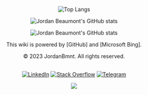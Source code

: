 <div align="center">

![Top Langs](https://readme-typing-svg.herokuapp.com?font=Permanent+Marker&color=e5289e&size=25&center=true&vCenter=true&width=600&height=100&lines=Hola+soy_jimb;Or+Jordan;+.+.+.+;I+am+a+Full-Stack+Developer,;I+am+currently+doing+an+internship+with+Umuzi.org)

![Jordan Beaumont's GitHub stats](https://github-readme-streak-stats.herokuapp.com/?user=jordanbmnt&theme=synthwave&hide_border=true)

![Jordan Beaumont's GitHub stats](https://github-readme-stats.vercel.app/api?username=jordanbmnt&show=prs_merged_percentage&hide=stars,issues,contribs&show_icons=true&include_all_commits=true&rank_icon=github&theme=synthwave)

This wiki is powered by [GitHub] and [Microsoft Bing].

© 2023 JordanBmnt. All rights reserved.

<br/>

<div align=center>
        <a href="https://www.linkedin.com/in/jordan-maurice-beaumont-70917a213?utm_source=share&utm_campaign=share_via&utm_content=profile&utm_medium=android_app"><img src="https://img.shields.io/badge/Linkedin-0077b5?style=flat&logo=linkedin" alt="LinkedIn" /></a>
        <a href="https://instagram.com/soy_jimb?igshid=OGQ5ZDc2ODk2ZA=="><img src="https://img.shields.io/badge/Instagram-ff2c93?style=flat&logo=instagram&logoColor=white" alt="Stack Overflow" /></a>
        <a href="https://t.me/soy_jimb"><img src="https://img.shields.io/badge/Telegram-0088cc?style=flat&logo=telegram" alt="Telegram" /></a>
    </div>
  
  <a href="mailto:jordanbmnt@gmail.com" target="_blank"><img src="https://img.shields.io/badge/soy_jimb-Web%20Developer-blue?style=for-the-badge&logo=github” alt=“soy_jimb Web Developer Badge"></a>

</div>
